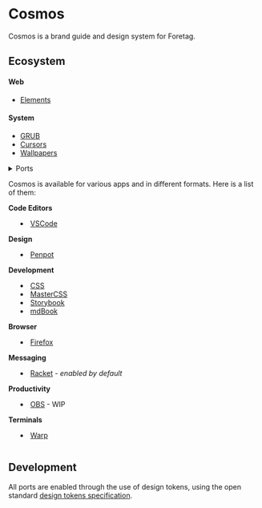 # Cosmos

Cosmos is a brand guide and design system for Foretag. 

## Ecosystem
#### Web
- [Elements](https://github.com/ForetagInc/cosmos/tree/master/packages/elements)

#### System
- [GRUB]()
- [Cursors]()
- [Wallpapers]()


<details>
	<summary>Ports<summary>

Cosmos is available for various apps and in different formats. Here is a list of them:

**Code Editors**
- [VSCode]()

**Design**
- [Penpot]()

**Development**
- [CSS]()
- [MasterCSS](https://github.com/ForetagInc/cosmos/tree/master/packages/cosmos)
- [Storybook]()
- [mdBook]()

**Browser**
- [Firefox]()

**Messaging**
- [Racket](#) - *enabled by default*

**Productivity**
- [OBS](#) - WIP

**Terminals**
- [Warp]()
</details>


## Development

All ports are enabled through the use of design tokens, using the open standard [design tokens specification](https://second-editors-draft.tr.designtokens.org/format/).